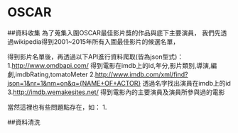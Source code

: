 # OSCAR
##資料收集
為了蒐集入圍OSCAR最佳影片獎的作品與底下主要演員，
我們先透過wikipedia得到2001~2015年所有入圍最佳影片的候選名單，

得到影片名單後，再透過以下API進行資料爬取(皆為json型式)：
1.http://www.omdbapi.com/ 得到電影在imdb上的id,年分,影片類別,導演,編劇,imdbRating,tomatoMeter
2.http://www.imdb.com/xml/find?json=1&nr=1&nm=on&q={NAME+OF+ACTOR} 透過名字找出演員在imdb上的id
3.http://imdb.wemakesites.net/ 得到電影內的主要演員及演員所參與過的電影

當然這裡也有些問題點存在，如：
1.


##資料清洗
